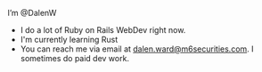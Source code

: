 I’m @DalenW
- I do a lot of Ruby on Rails WebDev right now. 
- I'm currently learning Rust
- You can reach me via email at dalen.ward@m6securities.com. I sometimes do paid dev work. 

<!---
DalenW/DalenW is a ✨ special ✨ repository because its `README.md` (this file) appears on your GitHub profile.
You can click the Preview link to take a look at your changes.
--->
